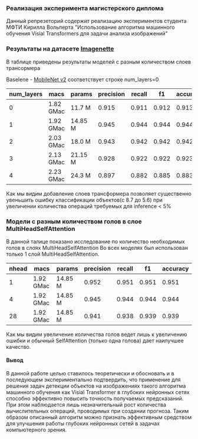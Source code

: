 ### Реализация эксперимента магистерского диплома
Данный репрезеторий содержит реализацию экспериментов студента МФТИ Кирилла Вольперта 
"Использование алгоритма машинного обучения Visial Transformers для задачи анализа изображений"


### Результаты на датасете [Imagenette](https://github.com/fastai/imagenette)
 В таблице приведены результаты моделей с разным количеством слоев трансормера
 
 Baselene - [MobileNet v2](https://arxiv.org/abs/1801.04381) соответствует строке num_layers=0
 

num_layers|	macs|	params|	precision|	recall|	f1|	accuracy|
--- | --- | ---| ---|---| ---|---|
0|	1.82 GMac|	11.7 M|	    0.915|	0.911|	0.912|	0.913|
1|	1.92 GMac|	14.85 M|	0.945|	0.944|	0.944|	0.944|
2|	2.03 GMac|	18.0 M|	    0.943|	0.942|	0.942|	0.942|
3|	2.13 GMac|	21.15 M|	0.928|	0.922|	0.922|	0.923|
4|	2.23 GMac|	24.3 M|	    0.897|	0.882|	0.885|	0.883|

Как мы видим добавление слоев трансформера позволяет существенно увеньшить ошибку классификации
объектов(с 8.7 до 5.6) при увеличении количества операций требуемых для inference < 5%


### Модели с разным количеством голов в слое MultiHeadSelfAttention
В данной талице показано исследование по количество необходимых голов в слоях MultiHeadSelfAttention
Во всех моделях был использован только 1 слой MultiHeadSelfAttention.

nhead|	macs	|params	|precision	|recall	|f1	|accuracy|
--- | --- | ---| ---|---| ---|---|
1	|1.92 GMac|	14.85 M|	0.952|	0.951|	0.951|	0.951|
4	|1.92 GMac|	14.85 M|	0.945|	0.944|	0.944|	0.944|
28	|1.92 GMac|	14.85 M|	0.941|	0.938|	0.939|	0.939|

Как мы видим увеличение количества голов ведет лишь к увеличению ошибки и обычный SelfAttention
(только одна голова) дает наилучшее качество.


#### Вывод
В данной работе целью ставилось теоретически и обосновать и в последующем экспериментально
подтвердить, что применение для решения задач детекции объектов на изображениях такого алгоритма
машинного обучения как Visial Transformer в глубоких нейронных сетях способно эффективно повысить
точность получаемых предсказаний. При этом наблюдается лишь незначительный рост количества
вычислительных операций, проводимых при создании прогноза. Таким образом описанный алгоритм можно
признать эффективным средством для улучшения работы глубоких нейронных сетей в задачах компьютерного
зрения.
